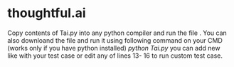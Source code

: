 # thoughtful.ai
Copy contents of Tai.py into any python compiler and run the file . You can also downloand the file and run it using following command on your CMD (works only if you have python installed) 
          _python Tai.py_
you can add new like with your test case or edit any of lines 13- 16 to run custom test case. 
